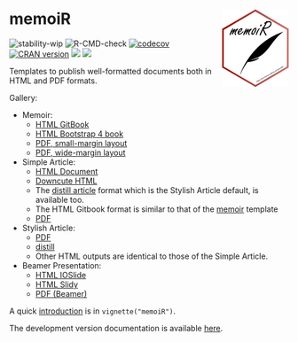 # memoiR <img src="man/figures/logo.png" align="right" alt="" width="120" />

![stability-wip](https://img.shields.io/badge/lifecycle-stable-green.svg)
![R-CMD-check](https://github.com/EricMarcon/memoiR/workflows/R-CMD-check/badge.svg)
[![codecov](https://codecov.io/github/EricMarcon/memoiR/branch/master/graphs/badge.svg)](https://app.codecov.io/github/EricMarcon/memoiR)
[![CRAN version](https://www.r-pkg.org/badges/version/memoiR)](https://CRAN.r-project.org/package=memoiR)
[![](https://cranlogs.r-pkg.org/badges/grand-total/memoiR)](https://CRAN.R-project.org/package=memoiR)
[![](https://cranlogs.r-pkg.org/badges/memoiR)](https://CRAN.R-project.org/package=memoiR)


Templates to publish well-formatted documents both in HTML and PDF formats.

Gallery:

- Memoir:
    - [HTML GitBook](https://ericmarcon.github.io/memoiR/gallery/memoir/bookdown_gitbook/index.html)
    - [HTML Bootstrap 4 book](https://ericmarcon.github.io/WorkingWithR/)
    - [PDF, small-margin layout](https://ericmarcon.github.io/memoiR/gallery/memoir/bookdown_pdf_book/MyBook.pdf)
    - [PDF, wide-margin layout](https://ericmarcon.github.io/MesuresBioDiv2/MesuresBD.pdf)
- Simple Article: 
    - [HTML Document](https://ericmarcon.github.io/memoiR/gallery/simple_article/bookdown_html_document2/simple_article.html)
    - [Downcute HTML](https://ericmarcon.github.io/memoiR/gallery/simple_article/rmdformats_downcute/simple_article.html)
    - The [distill article](https://ericmarcon.github.io/memoiR/gallery/stylish_article/bookdown_html_document2/stylish_article.html) format which is the Stylish Article default, is available too.
    - The HTML Gitbook format is similar to that of the [memoir](https://ericmarcon.github.io/memoiR/gallery/memoir/bookdown_gitbook/index.html) template
    - [PDF](https://ericmarcon.github.io/memoiR/gallery/simple_article/bookdown_pdf_book/simple_article.pdf)
- Stylish Article: 
    - [PDF](https://ericmarcon.github.io/memoiR/gallery/stylish_article/bookdown_pdf_book/stylish_article.pdf)
    - [distill](https://ericmarcon.github.io/memoiR/gallery/stylish_article/bookdown_html_document2/stylish_article.html)
    - Other HTML outputs are identical to those of the Simple Article.
- Beamer Presentation: 
    - [HTML IOSlide](https://ericmarcon.github.io/memoiR/gallery/beamer_presentation/bookdown_ioslides_presentation2/beamer_presentation.html)
    - [HTML Slidy](https://ericmarcon.github.io/memoiR/gallery/beamer_presentation/bookdown_slidy_presentation2/beamer_presentation.html)
    - [PDF (Beamer)](https://ericmarcon.github.io/memoiR/gallery/beamer_presentation/bookdown_beamer_presentation2/beamer_presentation.pdf)

A quick [introduction](https://ericmarcon.github.io/memoiR/articles/memoiR.html) is in `vignette("memoiR")`.

The development version documentation is available [here](https://ericmarcon.github.io/memoiR/dev/).
